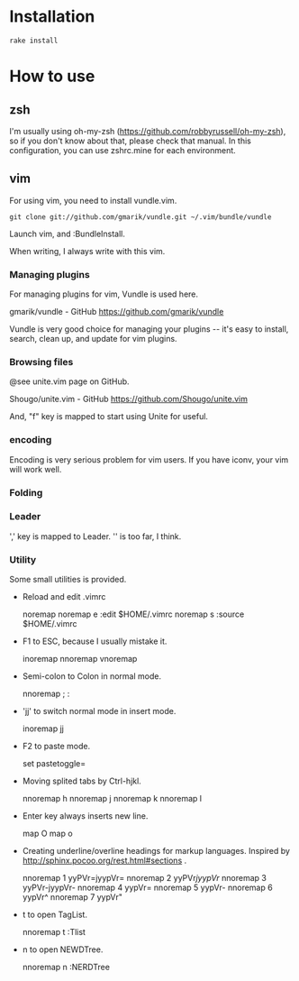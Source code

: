 Installation
============

    rake install


How to use
==========

zsh
---

I'm usually using oh-my-zsh (https://github.com/robbyrussell/oh-my-zsh), so if you don't know about that, please check that manual. In this configuration, you can use zshrc.mine for each environment.

vim
---

For using vim, you need to install vundle.vim. 

    git clone git://github.com/gmarik/vundle.git ~/.vim/bundle/vundle

Launch vim, and :BundleInstall.

When writing, I always write with this vim.

### Managing plugins

For managing plugins for vim, Vundle is used here.

gmarik/vundle - GitHub
https://github.com/gmarik/vundle

Vundle is very good choice for managing your plugins -- it's easy to install, search, clean up, and update for vim plugins.

### Browsing files

@see unite.vim page on GitHub.

Shougo/unite.vim - GitHub
https://github.com/Shougo/unite.vim

And, "f" key is mapped to start using Unite for useful.


### encoding

Encoding is very serious problem for vim users. If you have iconv, your vim will work well.

### Folding

### Leader

',' key is mapped to Leader. '\' is too far, I think.

### Utility

Some small utilities is provided.

* Reload and edit .vimrc

    noremap <C-c><C-c> <C-c>
    noremap <C-c><C-e>e :edit $HOME/.vimrc<CR>
    noremap <C-c><C-e>s :source $HOME/.vimrc<CR>

* F1 to ESC, because I usually mistake it.

    inoremap <F1> <ESC>
    nnoremap <F1> <ESC>
    vnoremap <F1> <ESC>

* Semi-colon to Colon in normal mode.

    nnoremap ; :

* 'jj' to switch normal mode in insert mode.

    inoremap jj <ESC>

* F2 to paste mode.

    set pastetoggle=<F2>

* Moving splited tabs by Ctrl-hjkl.

    nnoremap <C-h> <C-w>h
    nnoremap <C-j> <C-w>j
    nnoremap <C-k> <C-w>k
    nnoremap <C-l> <C-w>l

* Enter key always inserts new line.

    map <S-Enter> O<ESC>
    map <Enter> o<ESC>


* Creating underline/overline headings for markup languages. Inspired by http://sphinx.pocoo.org/rest.html#sections .

    nnoremap <leader>1 yyPVr=jyypVr=
    nnoremap <leader>2 yyPVr*jyypVr*
    nnoremap <leader>3 yyPVr-jyypVr-
    nnoremap <leader>4 yypVr=
    nnoremap <leader>5 yypVr-
    nnoremap <leader>6 yypVr^
    nnoremap <leader>7 yypVr"

* <leader>t to open TagList.

    nnoremap <leader>t :Tlist<CR>

* <leader>n to open NEWDTree.

    nnoremap <leader>n :NERDTree<CR>
